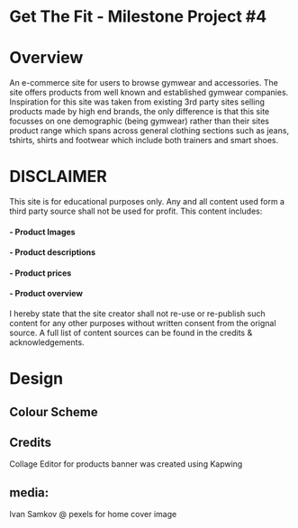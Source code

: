 # Get The Fit - Milestone Project #4


# Overview
An e-commerce site for users to browse gymwear and accessories. The site offers products from well known and established gymwear companies. Inspiration for this site was taken from existing 3rd party sites selling products made by high end brands, the only difference is that this site focusses on one demographic (being gymwear) rather than their sites product range which spans across general clothing sections such as jeans, tshirts, shirts and footwear which include both trainers and smart shoes.

# DISCLAIMER

This site is for educational purposes only. Any and all content used form a third party source shall not be used for profit. This content includes:

#### - Product Images
#### - Product descriptions
#### - Product prices
#### - Product overview

I hereby state that the site creator shall not re-use or re-publish such content for any other purposes without written consent from the orignal source. A full list of content sources can be found in the credits & acknowledgements.

# Design
## Colour Scheme




## Credits
Collage Editor for products banner was created using Kapwing
## media:
Ivan Samkov @ pexels for home cover image